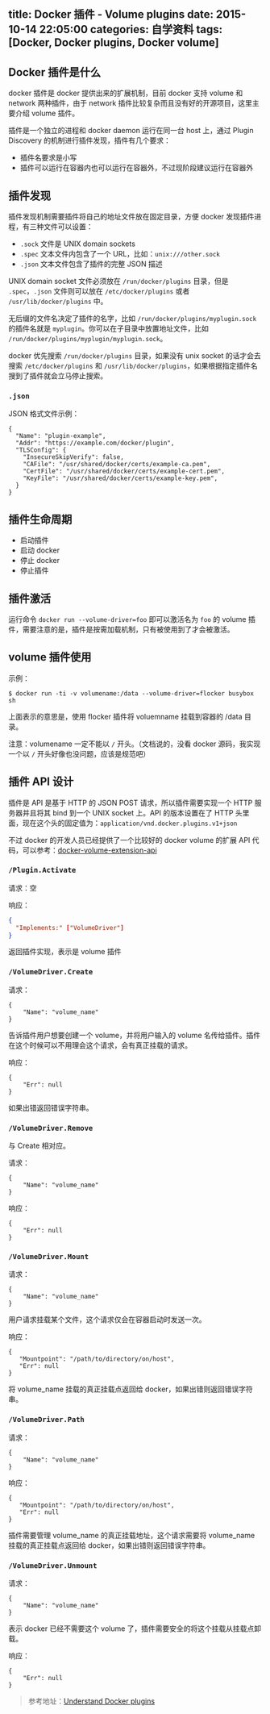 title: Docker 插件 - Volume plugins
date: 2015-10-14 22:05:00
categories: 自学资料
tags: [Docker, Docker plugins, Docker volume]
---

## Docker 插件是什么

docker 插件是 docker 提供出来的扩展机制，目前 docker 支持 volume 和 network 两种插件，由于 network 插件比较复杂而且没有好的开源项目，这里主要介绍 volume 插件。

插件是一个独立的进程和 docker daemon 运行在同一台 host 上，通过 Plugin Discovery 的机制进行插件发现，插件有几个要求：

* 插件名要求是小写
* 插件可以运行在容器内也可以运行在容器外，不过现阶段建议运行在容器外


## 插件发现

插件发现机制需要插件将自己的地址文件放在固定目录，方便 docker 发现插件进程，有三种文件可以设置：

* `.sock` 文件是 UNIX domain sockets
* `.spec` 文本文件内包含了一个 URL，比如：`unix:///other.sock`
* `.json` 文本文件包含了插件的完整 JSON 描述

UNIX domain socket 文件必须放在 `/run/docker/plugins` 目录，但是 `.spec`，`.json` 文件则可以放在 `/etc/docker/plugins` 或者 `/usr/lib/docker/plugins` 中。

无后缀的文件名决定了插件的名字，比如 `/run/docker/plugins/myplugin.sock` 的插件名就是 `myplugin`。你可以在子目录中放置地址文件，比如 `/run/docker/plugins/myplugin/myplugin.sock`。

docker 优先搜索 `/run/docker/plugins` 目录，如果没有 unix socket 的话才会去搜索 `/etc/docker/plugins` 和 `/usr/lib/docker/plugins`，如果根据指定插件名搜到了插件就会立马停止搜索。

### `.json`

JSON 格式文件示例：

```
{
  "Name": "plugin-example",
  "Addr": "https://example.com/docker/plugin",
  "TLSConfig": {
    "InsecureSkipVerify": false,
    "CAFile": "/usr/shared/docker/certs/example-ca.pem",
    "CertFile": "/usr/shared/docker/certs/example-cert.pem",
    "KeyFile": "/usr/shared/docker/certs/example-key.pem",
  }
}
```

## 插件生命周期

* 启动插件
* 启动 docker
* 停止 docker
* 停止插件


## 插件激活

运行命令 `docker run --volume-driver=foo` 即可以激活名为 `foo` 的 volume 插件，需要注意的是，插件是按需加载机制，只有被使用到了才会被激活。

## volume 插件使用

示例：

```
$ docker run -ti -v volumename:/data --volume-driver=flocker busybox sh
```

上面表示的意思是，使用 flocker 插件将 voluemname 挂载到容器的 /data 目录。

注意：volumename 一定不能以 `/` 开头。（文档说的，没看 docker 源码，我实现一个以 `/` 开头好像也没问题，应该是规范吧）

## 插件 API 设计

插件是 API 是基于 HTTP 的 JSON POST 请求，所以插件需要实现一个 HTTP 服务器并且将其 bind 到一个 UNIX socket 上。API 的版本设置在了 HTTP
头里面，现在这个头的固定值为：`application/vnd.docker.plugins.v1+json`

不过 docker 的开发人员已经提供了一个比较好的 docker volume 的扩展 API 代码，可以参考：[docker-volume-extension-api](https://github.com/calavera/dkvolume)

### `/Plugin.Activate`

请求：空

响应：

```json
{
  "Implements:" ["VolumeDriver"]
}
```

返回插件实现，表示是 volume 插件

### `/VolumeDriver.Create`

请求：

```
{
    "Name": "volume_name"
}
```

告诉插件用户想要创建一个 volume，并将用户输入的 volume 名传给插件。插件在这个时候可以不用理会这个请求，会有真正挂载的请求。

响应：

```
{
    "Err": null
}
```

如果出错返回错误字符串。

### `/VolumeDriver.Remove`

与 Create 相对应。

请求：

```
{
    "Name": "volume_name"
}
```

响应：

```
{
    "Err": null
}
```


### `/VolumeDriver.Mount`

请求：

```
{
    "Name": "volume_name"
}
```

用户请求挂载某个文件，这个请求仅会在容器启动时发送一次。

响应：

```
{
   "Mountpoint": "/path/to/directory/on/host",
   "Err": null
}
```

将 volume_name 挂载的真正挂载点返回给 docker，如果出错则返回错误字符串。


### `/VolumeDriver.Path`

请求：

```
{
    "Name": "volume_name"
}
```

响应：

```
{
   "Mountpoint": "/path/to/directory/on/host",
   "Err": null
}
```

插件需要管理 volume_name 的真正挂载地址，这个请求需要将 volume_name 挂载的真正挂载点返回给 docker，如果出错则返回错误字符串。

### `/VolumeDriver.Unmount`

请求：

```
{
    "Name": "volume_name"
}
```

表示 docker 已经不需要这个 volume 了，插件需要安全的将这个挂载从挂载点卸载。

响应：

```
{
    "Err": null
}
```


> 参考地址：[Understand Docker plugins](https://docs.docker.com/extend/plugins/)
